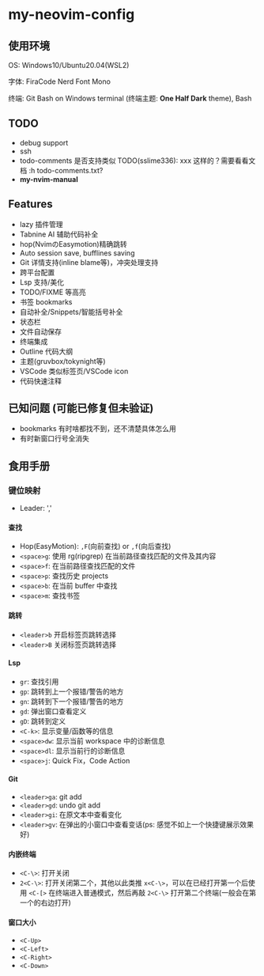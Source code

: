 # my-neovim-config

## 使用环境

OS: Windows10/Ubuntu20.04(WSL2)

字体: FiraCode Nerd Font Mono

终端: Git Bash on Windows terminal (终端主题: **One Half Dark** theme), Bash

## TODO

- debug support
- ssh
- todo-comments 是否支持类似 TODO(sslime336): xxx 这样的？需要看看文档 :h todo-comments.txt?
- **my-nvim-manual**

## Features

- lazy 插件管理
- Tabnine AI 辅助代码补全
- hop(NvimのEasymotion)精确跳转
- Auto session save, bufflines saving
- Git 详情支持(inline blame等)，冲突处理支持
- 跨平台配置
- Lsp 支持/美化
- TODO/FIXME 等高亮
- 书签 bookmarks
- 自动补全/Snippets/智能括号补全
- 状态栏
- 文件自动保存
- 终端集成
- Outline 代码大纲
- 主题(gruvbox/tokynight等)
- VSCode 类似标签页/VSCode icon
- 代码快速注释

## 已知问题 (可能已修复但未验证)

- bookmarks 有时啥都找不到，还不清楚具体怎么用
- 有时新窗口行号全消失

## 食用手册

### 键位映射

- Leader: ','

#### 查找

- Hop(EasyMotion): `,F`(向前查找) or `,f`(向后查找)
- `<space>g`: 使用 rg(ripgrep) 在当前路径查找匹配的文件及其内容
- `<space>f`: 在当前路径查找匹配的文件
- `<space>p`: 查找历史 projects
- `<space>b`: 在当前 buffer 中查找
- `<space>m`: 查找书签

#### 跳转

- `<leader>b` 开启标签页跳转选择
- `<leader>B` 关闭标签页跳转选择

#### Lsp

- `gr`: 查找引用
- `gp`: 跳转到上一个报错/警告的地方
- `gn`: 跳转到下一个报错/警告的地方
- `gd`: 弹出窗口查看定义
- `gD`: 跳转到定义
- `<C-k>`: 显示变量/函数等的信息
- `<space>dw`: 显示当前 workspace 中的诊断信息
- `<space>dl`: 显示当前行的诊断信息
- `<space>j`: Quick Fix，Code Action

#### Git

- `<leader>ga`: git add
- `<leader>gd`: undo git add
- `<leader>gi`: 在原文本中查看变化
- `<leader>gv`: 在弹出的小窗口中查看变话(ps:
  感觉不如上一个快捷键展示效果好)

#### 内嵌终端

- `<C-\>`: 打开关闭
- `2<C-\>`: 打开关闭第二个，其他以此类推 `x<C-\>`，可以在已经打开第一个后使用
  `<C-[>` 在终端进入普通模式，然后再敲 `2<C-\>`
  打开第二个终端(一般会在第一个的右边打开)

#### 窗口大小

- `<C-Up>`
- `<C-Left>`
- `<C-Right>`
- `<C-Down>`
